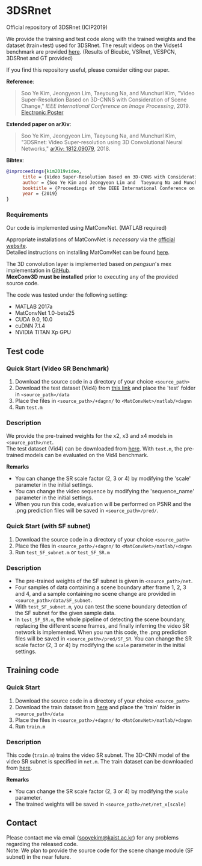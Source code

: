 # 3DSRnet
Official repository of 3DSRnet (ICIP2019)

We provide the training and test code along with the trained weights and the dataset (train+test) used for 3DSRnet. The result videos on the Vidset4 benchmark are provided [here](https://drive.google.com/file/d/1O1nALy-5nkaig9euDciwL8E7iGluJyg3/view?usp=sharing). (Results of Bicubic, VSRnet, VESPCN, 3DSRnet and GT provided)   

If you find this repository useful, please consider citing our paper.

**Reference**:  
> Soo Ye Kim, Jeongyeon Lim, Taeyoung Na, and Munchurl Kim, "Video Super-Resolution Based on 3D-CNNS with Consideration of Scene Change,"
*IEEE International Conference on Image Processing*, 2019. [Electronic Poster](https://drive.google.com/file/d/1LOHJ4bgNXMiskeXNVUra3tR0ijaPhRwb/view?usp=sharing)

**Extended paper on arXiv**:
> Soo Ye Kim, Jeongyeon Lim, Taeyoung Na, and Munchurl Kim, "3DSRnet: Video Super-resolution using 3D Convolutional Neural Networks,"
[arXiv: 1812.09079](https://arxiv.org/abs/1812.09079), 2018.

**Bibtex**:
```bibtex
@inproceedings{kim2019video,
      title = {Video Super-Resolution Based on 3D-CNNS with Consideration of Scene Change}, 
      author = {Soo Ye Kim and Jeongyeon Lim and  Taeyoung Na and Munchurl Kim},
      booktitle = {Proceedings of the IEEE International Conference on Image Processing},
      year = {2019}
}
```

### Requirements
Our code is implemented using MatConvNet. (MATLAB required)

Appropriate installations of MatConvNet is *necessary* via the [official website](http://www.vlfeat.org/matconvnet/).  
Detailed instructions on installing MatConvNet can be found [here](http://www.vlfeat.org/matconvnet/install/).

The 3D convolution layer is implemented based on *pengsun*'s mex implementation in [GitHub](https://github.com/pengsun/MexConv3D).  
**MexConv3D must be installed** prior to executing any of the provided source code.

The code was tested under the following setting:  
* MATLAB 2017a  
* MatConvNet 1.0-beta25  
* CUDA 9.0, 10.0  
* cuDNN 7.1.4  
* NVIDIA TITAN Xp GPU

## Test code
### Quick Start (Video SR Benchmark)
1. Download the source code in a directory of your choice `<source_path>`
2. Download the test dataset (Vid4) from [this link](https://drive.google.com/file/d/16_rbLVFPObQc275yVeaM_Rg1TqvVa4CB) and place the 'test' folder in `<source_path>/data`
3. Place the files in `<source_path>/+dagnn/` to `<MatConvNet>/matlab/+dagnn`
4. Run `test.m`

### Description
We provide the pre-trained weights for the x2, x3 and x4 models in `<source_path>/net`.  
The test dataset (Vid4) can be downloaded from [here](https://drive.google.com/file/d/16_rbLVFPObQc275yVeaM_Rg1TqvVa4CB).
With `test.m`, the pre-trained models can be evaluated on the Vid4 benchmark.

**Remarks**
- You can change the SR scale factor (2, 3 or 4) by modifying the 'scale' parameter in the initial settings.
- You can change the video sequence by modifying the 'sequence_name' parameter in the initial settings.
- When you run this code, evaluation will be performed on PSNR and the .png prediction files will be saved in `<source_path>/pred/`.

### Quick Start (with SF subnet)
1. Download the source code in a directory of your choice `<source_path>`
2. Place the files in `<source_path>/+dagnn/` to `<MatConvNet>/matlab/+dagnn`
3. Run `test_SF_subnet.m` or `test_SF_SR.m`

### Description
- The pre-trained weights of the SF subnet is given in `<source_path>/net`.  
- Four samples of data containing a scene boundary after frame 1, 2, 3 and 4, and a sample containing no scene change are provided in `<source_path>/data/SF_subnet`.
- With `test_SF_subnet.m`, you can test the scene boundary detection of the SF subnet for the given sample data.  
- In `test_SF_SR.m`, the whole pipeline of detecting the scene boundary, replacing the different scene frames, and finally inferring the video SR network is implemented. When you run this code, the .png prediction files will be saved in `<source_path>/pred/SF_SR`. You can change the SR scale factor (2, 3 or 4) by modifying the `scale` parameter in the initial settings.

## Training code
### Quick Start
1. Download the source code in a directory of your choice `<source_path>`
2. Download the train dataset from [here](https://drive.google.com/file/d/1Lav83JHZCNYInNbpf70CvTgDdBvCalhm) and place the 'train' folder in `<source_path>/data`
3. Place the files in `<source_path>/+dagnn/` to `<MatConvNet>/matlab/+dagnn`
4. Run `train.m`

### Description
This code (`train.m`) trains the video SR subnet. The 3D-CNN model of the video SR subnet is specified in `net.m`.
The train dataset can be downloaded from [here](https://drive.google.com/file/d/1Lav83JHZCNYInNbpf70CvTgDdBvCalhm).  

**Remarks**
- You can change the SR scale factor (2, 3 or 4) by modifying the `scale` parameter.
- The trained weights will be saved in `<source_path>/net/net_x[scale]`

## Contact
Please contact me via email (sooyekim@kaist.ac.kr) for any problems regarding the released code.  
Note: We plan to provide the source code for the scene change module (SF subnet) in the near future.

